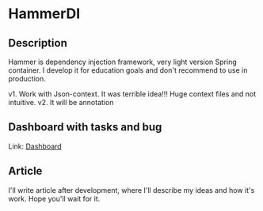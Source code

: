 # HammerDI

## Description
Hammer is dependency injection framework, very light version Spring container.
I develop it for education goals and don't recommend to use in production.

v1. Work with Json-context. It was terrible idea!!! Huge context files and not intuitive.
v2. It will be annotation


## Dashboard with tasks and bug
Link: [Dashboard](https://trello.com/b/nxui2V3P/hammerdi)

## Article
I'll write article after development, where I'll describe my ideas and how it's work.
Hope you'll wait for it.
